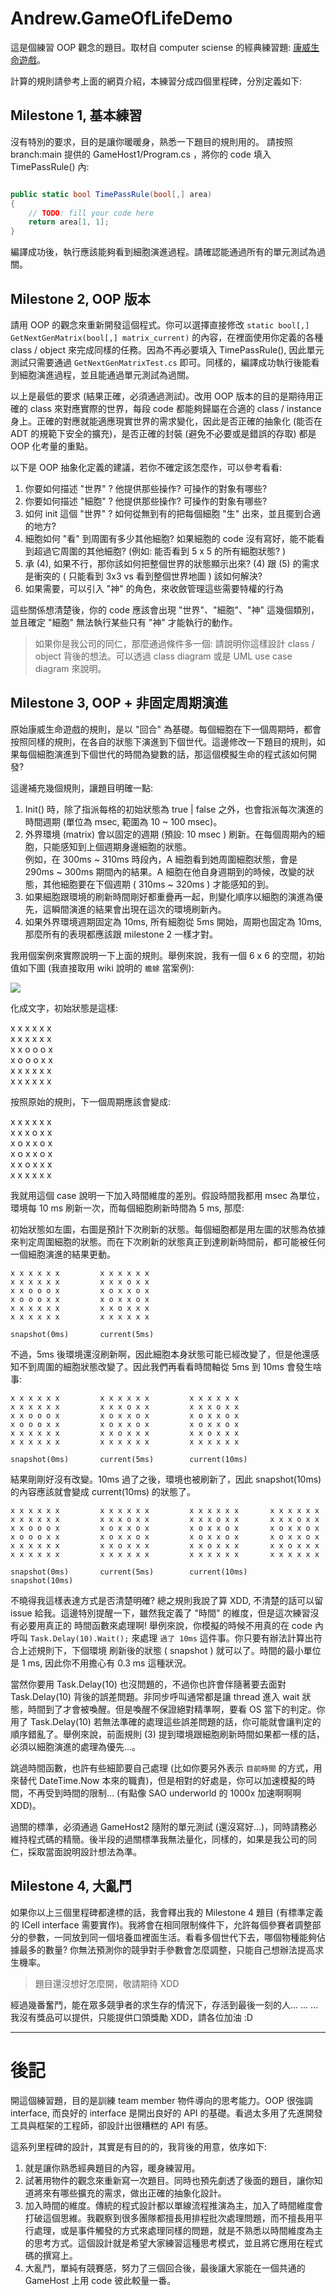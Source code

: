 # Andrew.GameOfLifeDemo

這是個練習 OOP 觀念的題目。取材自 computer sciense 的經典練習題: [康威生命遊戲](https://zh.wikipedia.org/wiki/%E5%BA%B7%E5%A8%81%E7%94%9F%E5%91%BD%E6%B8%B8%E6%88%8F)。

計算的規則請參考上面的網頁介紹，本練習分成四個里程碑，分別定義如下:



## Milestone 1, 基本練習

沒有特別的要求，目的是讓你暖暖身，熟悉一下題目的規則用的。
請按照 branch:main 提供的 GameHost1/Program.cs ，將你的 code 填入 TimePassRule() 內:

```csharp

public static bool TimePassRule(bool[,] area)
{
    // TODO: fill your code here
    return area[1, 1];
}

```

編譯成功後，執行應該能夠看到細胞演進過程。請確認能通過所有的單元測試為過關。


## Milestone 2, OOP 版本

請用 OOP 的觀念來重新開發這個程式。你可以選擇直接修改 ```static bool[,] GetNextGenMatrix(bool[,] matrix_current)``` 的內容，在裡面使用你定義的各種 class / object 來完成同樣的任務。因為不再必要填入 TimePassRule(), 因此單元測試只需要通過 ```GetNextGenMatrixTest.cs``` 即可。同樣的，編譯成功執行後能看到細胞演進過程，並且能通過單元測試為過關。

以上是最低的要求 (結果正確，必須通過測試)。改用 OOP 版本的目的是期待用正確的 class 來對應實際的世界，每段 code 都能夠歸屬在合適的 class / instance 身上。正確的對應就能適應現實世界的需求變化，因此是否正確的抽象化 (能否在 ADT 的規範下安全的擴充)，是否正確的封裝 (避免不必要或是錯誤的存取) 都是 OOP 化考量的重點。

以下是 OOP 抽象化定義的建議，若你不確定該怎麼作，可以參考看看:

1. 你要如何描述 "世界" ? 他提供那些操作? 可操作的對象有哪些?
1. 你要如何描述 "細胞" ? 他提供那些操作? 可操作的對象有哪些?
1. 如何 init 這個 "世界" ? 如何從無到有的把每個細胞 "生" 出來，並且擺到合適的地方?
1. 細胞如何 "看" 到周圍有多少其他細胞? 如果細胞的 code 沒有寫好，能不能看到超過它周圍的其他細胞? (例如: 能否看到 5 x 5 的所有細胞狀態? )
1. 承 (4), 如果不行，那你該如何把整個世界的狀態顯示出來? (4) 跟 (5) 的需求是衝突的 ( 只能看到 3x3 vs 看到整個世界地圖 ) 該如何解決?
1. 如果需要，可以引入 "神" 的角色，來收斂管理這些需要特權的行為

這些關係想清楚後，你的 code 應該會出現 "世界"、"細胞"、"神" 這幾個類別，並且確定 "細胞" 無法執行某些只有 "神" 才能執行的動作。

> 如果你是我公司的同仁，那麼通過條件多一個: 請說明你這樣設計 class / object 背後的想法。可以透過 class diagram 或是 UML use case diagram 來說明。

## Milestone 3, OOP + 非固定周期演進

原始康威生命遊戲的規則，是以 "回合" 為基礎。每個細胞在下一個周期時，都會按照同樣的規則，在各自的狀態下演進到下個世代。這邊修改一下題目的規則，如果每個細胞演進到下個世代的時間為變數的話，那這個模擬生命的程式該如何開發?

這邊補充幾個規則，讓題目明確一點:

1. Init() 時，除了指派每格的初始狀態為 true | false 之外，也會指派每次演進的時間週期 (單位為 msec, 範圍為 10 ~ 100 msec)。
1. 外界環境 (matrix) 會以固定的週期 (預設: 10 msec ) 刷新。在每個周期內的細胞，只能感知到上個週期身邊細胞的狀態。  
例如，在 300ms ~ 310ms 時段內，A 細胞看到她周圍細胞狀態，會是 290ms ~ 300ms 期間內的結果。A 細胞在他自身週期到的時候，改變的狀態，其他細胞要在下個週期 ( 310ms ~ 320ms ) 才能感知的到。
1. 如果細胞跟環境的刷新時間剛好都重疊再一起，則變化順序以細胞的演進為優先，這瞬間演進的結果會出現在這次的環境刷新內。
1. 如果外界環境週期固定為 10ms, 所有細胞從 5ms 開始，周期也固定為 10ms, 那麼所有的表現都應該跟 milestone 2 一樣才對。

我用個案例來實際說明一下上面的規則。舉例來說，我有一個 6 x 6 的空間，初始值如下圖 (我直接取用 wiki 說明的 `蟾蜍` 當案例):

![](https://upload.wikimedia.org/wikipedia/commons/1/12/Game_of_life_toad.gif)


化成文字，初始狀態是這樣:

x x x x x x  
x x x x x x  
x x o o o x  
x o o o x x  
x x x x x x  
x x x x x x  

按照原始的規則，下一個周期應該會變成:

x x x x x x  
x x x o x x  
x o x x o x  
x o x x o x  
x x o x x x  
x x x x x x  

我就用這個 case 說明一下加入時間維度的差別。假設時間我都用 msec 為單位，環境每 10 ms 刷新一次，而每個細胞刷新時間為 5 ms, 那麼:

初始狀態如左圖，右圖是預計下次刷新的狀態。每個細胞都是用左圖的狀態為依據來判定周圍細胞的狀態。而在下次刷新的狀態真正到達刷新時間前，都可能被任何一個細胞演進的結果更動。


```
x x x x x x         x x x x x x   
x x x x x x         x x x o x x  
x x o o o x         x o x x o x  
x o o o x x         x o x x o x  
x x x x x x         x x o x x x  
x x x x x x         x x x x x x  
  
snapshot(0ms)       current(5ms)  
```

不過，5ms 後環境還沒刷新啊，因此細胞本身狀態可能已經改變了，但是他還感知不到周圍的細胞狀態改變了。因此我們再看看時間軸從 5ms 到 10ms 會發生啥事:

```
x x x x x x         x x x x x x         x x x x x x   
x x x x x x         x x x o x x         x x x o x x  
x x o o o x         x o x x o x         x o x x o x  
x o o o x x         x o x x o x         x o x x o x  
x x x x x x         x x o x x x         x x o x x x  
x x x x x x         x x x x x x         x x x x x x  
  
snapshot(0ms)       current(5ms)        current(10ms)  
```

結果剛剛好沒有改變。10ms 過了之後，環境也被刷新了，因此 snapshot(10ms) 的內容應該就會變成 current(10ms) 的狀態了。

```
x x x x x x         x x x x x x         x x x x x x       x x x x x x          
x x x x x x         x x x o x x         x x x o x x       x x x o x x         
x x o o o x         x o x x o x         x o x x o x       x o x x o x          
x o o o x x         x o x x o x         x o x x o x       x o x x o x         
x x x x x x         x x o x x x         x x o x x x       x x o x x x         
x x x x x x         x x x x x x         x x x x x x       x x x x x x         
  
snapshot(0ms)       current(5ms)        current(10ms)     snapshot(10ms)      
```

不曉得我這樣表達方式是否清楚明確? 總之規則我說了算 XDD, 不清楚的話可以留 issue 給我。這邊特別提醒一下，雖然我定義了 "時間" 的維度，但是這次練習沒有必要用真正的
時間函數來處理啊! 舉例來說，你模擬的時候不用真的在 code 內呼叫 `Task.Delay(10).Wait();` 來處理 `過了 10ms` 這件事。你只要有辦法計算出符合上述規則下，下個環境
刷新後的狀態 ( snapshot ) 就可以了。時間的最小單位是 1 ms, 因此你不用擔心有 0.3 ms 這種狀況。

當然你要用 Task.Delay(10) 也沒問題的，不過你也許會伴隨著要去面對 Task.Delay(10) 背後的誤差問題。非同步呼叫通常都是讓 thread 進入 wait 狀態，時間到了才會被喚醒。但是喚醒不保證絕對精準啊，要看 OS 當下的判定。你用了 Task.Delay(10) 若無法準確的處理這些誤差問題的話，你可能就會讓判定的順序錯亂了。舉例來說，前面規則 (3) 提到環境跟細胞刷新時間如果都一樣的話，必須以細胞演進的處理為優先...。

跳過時間函數，也許有些細節要自己處理 (比如你要另外表示 `目前時間` 的方式，用來替代 DateTime.Now 本來的職責)，但是相對的好處是，你可以加速模擬的時間，不再受到時間的限制... (有點像 SAO underworld 的 1000x 加速啊啊啊 XDD)。

過關的標準，必須通過 GameHost2 隨附的單元測試 (還沒寫好...)，同時請務必維持程式碼的精簡。後半段的過關標準我無法量化，同樣的，如果是我公司的同仁，採取當面說明設計想法為準。

## Milestone 4, 大亂鬥

如果你以上三個里程碑都達標的話，我會釋出我的 Milestone 4 題目 (有標準定義的 ICell interface 需要實作)。我將會在相同限制條件下，允許每個參賽者調整部分的參數，一同放到同一個培養皿裡面生活。看看多個世代下去，哪個物種能夠佔據最多的數量? 你無法預測你的競爭對手參數會怎麼調整，只能自己想辦法提高求生機率。

> 題目還沒想好怎麼開，敬請期待 XDD

經過幾番奮鬥，能在眾多競爭者的求生存的情況下，存活到最後一刻的人...
...
...
我沒有獎品可以提供，只能提供口頭獎勵 XDD，請各位加油 :D




----

# 後記

開這個練習題，目的是訓練 team member 物件導向的思考能力。OOP 很強調 interface, 而良好的 interface 是開出良好的 API 的基礎。看過太多用了先進開發工具與框架的工程師，卻設計出很糟糕的 API 有感。

這系列里程碑的設計，其實是有目的的，我背後的用意，依序如下:

1. 就是讓你熟悉經典題目的內容，暖身練習用。
1. 試著用物件的觀念來重新寫一次題目。同時也預先劇透了後面的題目，讓你知道將來有哪些擴充的需求，做出正確的抽象化設計。
1. 加入時間的維度。傳統的程式設計都以單線流程推演為主，加入了時間維度會打破這個思維。我觀察到很多團隊都擅長用排程批次處理問題，而不擅長用平行處理，或是事件觸發的方式來處理同樣的問題，就是不熟悉以時間維度為主的思考方式。這個設計就是希望大家練習這種思考模式，並且將它應用在程式碼的撰寫上。
1. 大亂鬥，單純有競賽感，努力了三個回合後，最後讓大家能在一個共通的 GameHost 上用 code 彼此較量一番。
